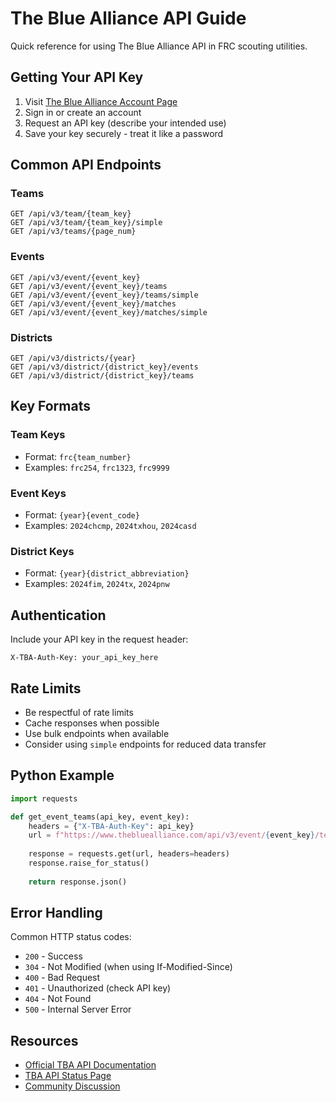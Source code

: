 # The Blue Alliance API Guide

Quick reference for using The Blue Alliance API in FRC scouting utilities.

## Getting Your API Key

1. Visit [The Blue Alliance Account Page](https://www.thebluealliance.com/account)
2. Sign in or create an account
3. Request an API key (describe your intended use)
4. Save your key securely - treat it like a password

## Common API Endpoints

### Teams
```
GET /api/v3/team/{team_key}
GET /api/v3/team/{team_key}/simple
GET /api/v3/teams/{page_num}
```

### Events
```
GET /api/v3/event/{event_key}
GET /api/v3/event/{event_key}/teams
GET /api/v3/event/{event_key}/teams/simple
GET /api/v3/event/{event_key}/matches
GET /api/v3/event/{event_key}/matches/simple
```

### Districts
```
GET /api/v3/districts/{year}
GET /api/v3/district/{district_key}/events
GET /api/v3/district/{district_key}/teams
```

## Key Formats

### Team Keys
- Format: `frc{team_number}`
- Examples: `frc254`, `frc1323`, `frc9999`

### Event Keys
- Format: `{year}{event_code}`
- Examples: `2024chcmp`, `2024txhou`, `2024casd`

### District Keys
- Format: `{year}{district_abbreviation}`
- Examples: `2024fim`, `2024tx`, `2024pnw`

## Authentication

Include your API key in the request header:
```
X-TBA-Auth-Key: your_api_key_here
```

## Rate Limits

- Be respectful of rate limits
- Cache responses when possible
- Use bulk endpoints when available
- Consider using `simple` endpoints for reduced data transfer

## Python Example

```python
import requests

def get_event_teams(api_key, event_key):
    headers = {"X-TBA-Auth-Key": api_key}
    url = f"https://www.thebluealliance.com/api/v3/event/{event_key}/teams/simple"
    
    response = requests.get(url, headers=headers)
    response.raise_for_status()
    
    return response.json()
```

## Error Handling

Common HTTP status codes:
- `200` - Success
- `304` - Not Modified (when using If-Modified-Since)
- `400` - Bad Request
- `401` - Unauthorized (check API key)
- `404` - Not Found
- `500` - Internal Server Error

## Resources

- [Official TBA API Documentation](https://www.thebluealliance.com/apidocs/v3)
- [TBA API Status Page](https://status.thebluealliance.com/)
- [Community Discussion](https://www.chiefdelphi.com/)
